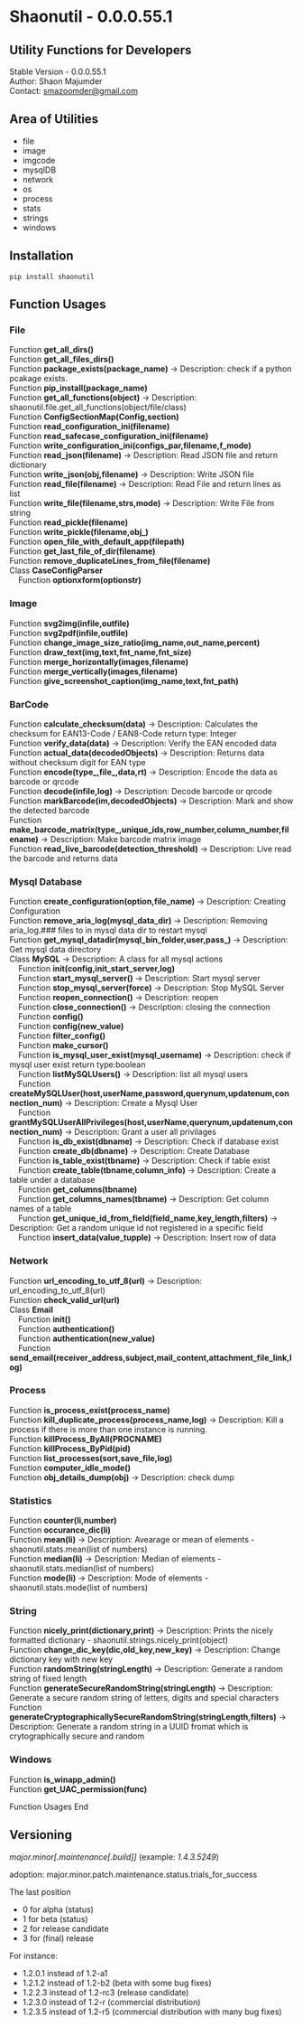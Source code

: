 # Shaonutil  - 0.0.0.55.1
## Utility Functions for Developers

Stable Version - 0.0.0.55.1<br>
Author: Shaon Majumder<br>
Contact: smazoomder@gmail.com

## Area of Utilities

- file
- image
- imgcode
- mysqlDB
- network
- os
- process
- stats
- strings
- windows

## Installation
<code>pip install shaonutil</code>

## Function Usages

### File
Function **get_all_dirs()**<br>
Function **get_all_files_dirs()**<br>
Function **package_exists(package_name)** -> Description: check if a python pcakage exists.<br>
Function **pip_install(package_name)**<br>
Function **get_all_functions(object)** -> Description: shaonutil.file.get_all_functions(object/file/class)<br>
Function **ConfigSectionMap(Config,section)**<br>
Function **read_configuration_ini(filename)**<br>
Function **read_safecase_configuration_ini(filename)**<br>
Function **write_configuration_ini(configs_par,filename,f_mode)**<br>
Function **read_json(filename)** -> Description: Read JSON file and return dictionary<br>
Function **write_json(obj,filename)** -> Description: Write JSON file<br>
Function **read_file(filename)** -> Description: Read File and return lines as list<br>
Function **write_file(filename,strs,mode)** -> Description: Write File from string<br>
Function **read_pickle(filename)**<br>
Function **write_pickle(filename,obj_)**<br>
Function **open_file_with_default_app(filepath)**<br>
Function **get_last_file_of_dir(filename)**<br>
Function **remove_duplicateLines_from_file(filename)**<br>
Class **CaseConfigParser**<br>
&nbsp;&nbsp;&nbsp;&nbsp;Function **optionxform(optionstr)**<br>
### Image
Function **svg2img(infile,outfile)**<br>
Function **svg2pdf(infile,outfile)**<br>
Function **change_image_size_ratio(img_name,out_name,percent)**<br>
Function **draw_text(img,text,fnt_name,fnt_size)**<br>
Function **merge_horizontally(images,filename)**<br>
Function **merge_vertically(images,filename)**<br>
Function **give_screenshot_caption(img_name,text,fnt_path)**<br>
### BarCode
Function **calculate_checksum(data)** -> Description: Calculates the checksum for EAN13-Code / EAN8-Code return type: Integer<br>
Function **verify_data(data)** -> Description: Verify the EAN encoded data<br>
Function **actual_data(decodedObjects)** -> Description: Returns data without checksum digit for EAN type<br>
Function **encode(type_,file_,data,rt)** -> Description: Encode the data as barcode or qrcode<br>
Function **decode(infile,log)** -> Description: Decode barcode or qrcode<br>
Function **markBarcode(im,decodedObjects)** -> Description: Mark and show the detected barcode<br>
Function **make_barcode_matrix(type_,unique_ids,row_number,column_number,filename)** -> Description: Make barcode matrix image<br>
Function **read_live_barcode(detection_threshold)** -> Description: Live read the barcode and returns data<br>
### Mysql Database
Function **create_configuration(option,file_name)** -> Description: Creating Configuration<br>
Function **remove_aria_log(mysql_data_dir)** -> Description: Removing aria_log.### files to in mysql data dir to restart mysql<br>
Function **get_mysql_datadir(mysql_bin_folder,user,pass_)** -> Description: Get mysql data directory<br>
Class **MySQL** -> Description: A class for all mysql actions<br>
&nbsp;&nbsp;&nbsp;&nbsp;Function **__init__(config,init_start_server,log)**<br>
&nbsp;&nbsp;&nbsp;&nbsp;Function **start_mysql_server()** -> Description: Start mysql server<br>
&nbsp;&nbsp;&nbsp;&nbsp;Function **stop_mysql_server(force)** -> Description: Stop MySQL Server<br>
&nbsp;&nbsp;&nbsp;&nbsp;Function **reopen_connection()** -> Description: reopen<br>
&nbsp;&nbsp;&nbsp;&nbsp;Function **close_connection()** -> Description: closing the connection<br>
&nbsp;&nbsp;&nbsp;&nbsp;Function **config()**<br>
&nbsp;&nbsp;&nbsp;&nbsp;Function **config(new_value)**<br>
&nbsp;&nbsp;&nbsp;&nbsp;Function **filter_config()**<br>
&nbsp;&nbsp;&nbsp;&nbsp;Function **make_cursor()**<br>
&nbsp;&nbsp;&nbsp;&nbsp;Function **is_mysql_user_exist(mysql_username)** -> Description: check if mysql user exist return type:boolean<br>
&nbsp;&nbsp;&nbsp;&nbsp;Function **listMySQLUsers()** -> Description: list all mysql users<br>
&nbsp;&nbsp;&nbsp;&nbsp;Function **createMySQLUser(host,userName,password,querynum,updatenum,connection_num)** -> Description: Create a Mysql User<br>
&nbsp;&nbsp;&nbsp;&nbsp;Function **grantMySQLUserAllPrivileges(host,userName,querynum,updatenum,connection_num)** -> Description: Grant a user all privilages<br>
&nbsp;&nbsp;&nbsp;&nbsp;Function **is_db_exist(dbname)** -> Description: Check if database exist<br>
&nbsp;&nbsp;&nbsp;&nbsp;Function **create_db(dbname)** -> Description: Create Database<br>
&nbsp;&nbsp;&nbsp;&nbsp;Function **is_table_exist(tbname)** -> Description: Check if table exist<br>
&nbsp;&nbsp;&nbsp;&nbsp;Function **create_table(tbname,column_info)** -> Description: Create a table under a database<br>
&nbsp;&nbsp;&nbsp;&nbsp;Function **get_columns(tbname)**<br>
&nbsp;&nbsp;&nbsp;&nbsp;Function **get_columns_names(tbname)** -> Description: Get column names of a table<br>
&nbsp;&nbsp;&nbsp;&nbsp;Function **get_unique_id_from_field(field_name,key_length,filters)** -> Description: Get a random unique id not registered in a specific field<br>
&nbsp;&nbsp;&nbsp;&nbsp;Function **insert_data(value_tupple)** -> Description: Insert row of data<br>
### Network
Function **url_encoding_to_utf_8(url)** -> Description: url_encoding_to_utf_8(url)<br>
Function **check_valid_url(url)**<br>
Class **Email**<br>
&nbsp;&nbsp;&nbsp;&nbsp;Function **__init__()**<br>
&nbsp;&nbsp;&nbsp;&nbsp;Function **authentication()**<br>
&nbsp;&nbsp;&nbsp;&nbsp;Function **authentication(new_value)**<br>
&nbsp;&nbsp;&nbsp;&nbsp;Function **send_email(receiver_address,subject,mail_content,attachment_file_link,log)**<br>
### Process
Function **is_process_exist(process_name)**<br>
Function **kill_duplicate_process(process_name,log)** -> Description: Kill a process if there is more than one instance is running.<br>
Function **killProcess_ByAll(PROCNAME)**<br>
Function **killProcess_ByPid(pid)**<br>
Function **list_processes(sort,save_file,log)**<br>
Function **computer_idle_mode()**<br>
Function **obj_details_dump(obj)** -> Description: check dump<br>
### Statistics
Function **counter(li,number)**<br>
Function **occurance_dic(li)**<br>
Function **mean(li)** -> Description: Avearage or mean of elements - shaonutil.stats.mean(list of numbers)<br>
Function **median(li)** -> Description: Median of elements - shaonutil.stats.median(list of numbers)<br>
Function **mode(li)** -> Description: Mode of elements - shaonutil.stats.mode(list of numbers)<br>
### String
Function **nicely_print(dictionary,print)** -> Description: Prints the nicely formatted dictionary - shaonutil.strings.nicely_print(object)<br>
Function **change_dic_key(dic,old_key,new_key)** -> Description: Change dictionary key with new key<br>
Function **randomString(stringLength)** -> Description: Generate a random string of fixed length <br>
Function **generateSecureRandomString(stringLength)** -> Description: Generate a secure random string of letters, digits and special characters <br>
Function **generateCryptographicallySecureRandomString(stringLength,filters)** -> Description: Generate a random string in a UUID fromat which is crytographically secure and random<br>
### Windows
Function **is_winapp_admin()**<br>
Function **get_UAC_permission(func)**<br>


Function Usages End


## Versioning 

*major.minor[.maintenance[.build]]* (example: *1.4.3.5249*)

adoption: major.minor.patch.maintenance.status.trials_for_success

The last position

- 0 for alpha (status) 
- 1 for beta (status)
- 2 for release candidate
- 3 for (final) release

For instance:

- 1.2.0.1 instead of 1.2-a1
- 1.2.1.2 instead of 1.2-b2 (beta with some bug fixes)
- 1.2.2.3 instead of 1.2-rc3 (release candidate)
- 1.2.3.0 instead of 1.2-r (commercial distribution)
- 1.2.3.5 instead of 1.2-r5 (commercial distribution with many bug fixes)